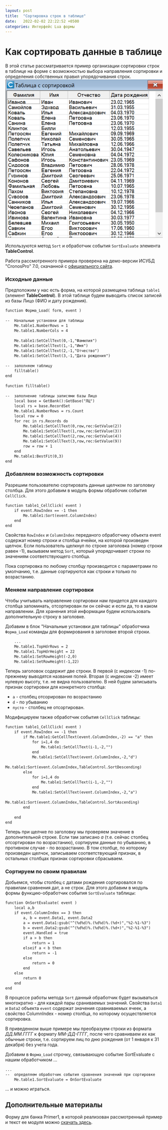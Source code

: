 ```yaml
---
layout: post
title:  "Сортировка строк в таблице"
date:   2022-02-02 22:22:52 +0500
categories: Интерфейс Lua формы
---
```


# Как сортировать данные в таблице

В этой статье рассматривается пример организации сортировки строк в таблице на форме 
с возможностью выбора направления сортировки и определения собственных правил 
упорядочивания строк.
![Таблица с сотировкой данных](../assets/img/tablesort.png)

Используются метод `Sort` и обработчик события `SortEvaluate` элемента __TableControl__.

Работа рассмотренного примера проверена на демо-версии ИСУБД "CronosPro" 7.0, 
скачанной с [официального сайта](http://www.cronos.ru).

### Исходные данные

Предположим у нас есть форма, на которой размещена таблица `table1` (элемент __TableControl__). 
В этой таблице будем выводить список записей из базы Лицо (ФИО и дату рождения).

```
function Форма_Load( form, event )

--	Начальные установки для таблицы
	Me.table1.NumberRows = 1
	Me.table1.NumberCols = 4
	
	Me.table1:SetCellText(0,-1,"Фамилия")
	Me.table1:SetCellText(1,-1,"Имя")
	Me.table1:SetCellText(2,-1,"Отчество")
	Me.table1:SetCellText(3,-1,"Дата рождения")

--	заполняем таблицу
	filltable()
end

function filltable()

--	заполнение таблицы записями базы Лицо
	local base = GetBank():GetBase("ЛЦ")
	local rs = base.RecordSet
	Me.table1.NumberRows = rs.Count
	local row = 0
	for rec in rs.Records do
		Me.table1:SetCellText(0,row,rec:GetValue(2))
		Me.table1:SetCellText(1,row,rec:GetValue(3))
		Me.table1:SetCellText(2,row,rec:GetValue(4))
		Me.table1:SetCellText(3,row,rec:GetValue(9))
		row = row + 1
	end
	Me.table1:BestFit(0,3)
end

```

### Добавляем возможность сортировки
Разрешим пользователю сортировать данные щелчком по заголовку столбца. 
Для этого добавим в модуль формы обрабочик события `CellClick`.

```
function table1_CellClick( event )
	if event.RowIndex == -1 then
		Me.table1:Sort(event.ColumnIndex)
	end	
end
```
Свойства `RowIndex` и `ColumnIndex` переданого обработчику объекта event содержат номер строки 
и столбца ячейки, на которой произведен щелчок. Если пользователь щелкнул по строке заголовка 
(номер строки равен -1), вызываем метод `Sort`, который упорядочивает строки по значениям 
соответствующего столбца.

Пока сортировка по любому столбцу производится с параметрами по умолчанию, т.е. данные 
сортируются как строки и только по возрастанию. 


### Меняем направление сортировки

Чтобы учитывать направление сортировки нам придется для каждого столбца запоминать, 
отсортирован ли он сейчас и  если да, то в каком направлении. Для хранения этой информации 
будем использовать дополнительную строку в заголовке. 

Добавим в блок "Начальные установки для таблицы" обработчика `Форма_Load` команды 
для формирования в заголовке второй строки. 

```
	...
	Me.table1.TopHdrRows = 2
	Me.table1.TopHdrHeight = 22	
	Me.table1:SetRowHeight(-2,0)
	Me.table1:SetRowHeight(-1,22)
```

Теперь заголовок содержит две строки. В первой (с индексом -1) по-прежнему выводятся 
названия полей. Вторая (с индексом -2) имеет нулевую высоту, т.е. не видна пользователю. 
В ней будем записывать признак сортировки для конкретного столбца:
- `a` - столбец отсорирован по возрастанию
- `d` - по убыванию
- `пусто` - столбец не отсортирован.


Модифицируем также обработчик события `CellClick` таблицы:

```
function table1_CellClick( event )
	if event.RowIndex == -1 then
		if Me.table1:GetCellText(event.ColumnIndex,-2) == "a" then
			for i=1,4 do
				Me.table1:SetCellText(i-1,-2,"")
			end
			Me.table1:SetCellText(event.ColumnIndex,-2,"d")
			Me.table1:Sort(event.ColumnIndex,TableControl.SortDescending)
		else	
			for i=1,4 do
				Me.table1:SetCellText(i-1,-2,"")
			end
			Me.table1:SetCellText(event.ColumnIndex,-2,"a")
			Me.table1:Sort(event.ColumnIndex,TableControl.SortAscending)
		end
		
	end
end
```
Теперь при щелчке по заголовку мы проверяем значение в дополнительной строке. 
Если там записано _a_ (т.е. сейчас столбец отсортирован по возрастанию), 
сортируем данные по убыванию, в противном случае - по возрастанию. 
В том столбце, по которому произведен щелчок, записываем соответствующий признак, 
в остальных столбцах признак сортировки сбрасываем.

### Сортируем по своим правилам

Добьемся, чтобы столбец с датами рождения сортировался по правилам сравнения дат, а не строк.
Для этого добавим в модуль формы функцию-обработчик события `SortEvaluate` таблицы:

```
function OnSortEvaluate( event )
	local a,b
	if event.ColumnIndex == 3 then
		a, b = event.Data1, event.Data2
		a = event.Data1:gsub("^(%d%d)%.(%d%d)%.(%d+)","%2-%1-%3")
		b = event.Data2:gsub("^(%d%d)%.(%d%d)%.(%d+)","%2-%1-%3")
		event.Handled = true
		if a > b then 
			return = 1	
		elseif a < b then
			return = -1
		else
			return = 0
		end	
	else 
		return 0
	end
end
```

В процессе работы метода `Sort` данный обработчик будет вызываться многократно - 
для каждой пары сраниваемых значений. Свойства `Data1` и `Data2` объекта `event` 
содержат значения сравниваемых ячеек, а свойство ColumnIndex - номер столбца, 
по которому осуществляется сортировка.

В приведенном выше примере мы преобразуем строки из формата _ДД.ММ.ГГГГ_ 
к формату _ММ-ДД-ГГГГ_, после чего сравниваем их как обычные строки, 
т.е. сортируем лиц по дню рождения (от 1 января к 31 декабря) без учета года.

Добавим в `Форма_Load` строчку, связывающую событие SortEvaluate с нашим обработчиком ...

```
...
--	определяем обработчик события сравнения значений при сортировке
	Me.table1.SortEvaluate = OnSortEvaluate
```
... и можно играться.

## Дополнительные материалы

Форму для банка Primer1, в которой реализован рассмотренный пример 
и текст ее модуля можно [скачать здесь](htp://gihub/sinilga/cronospro/assets/sources/tablesort/). 
